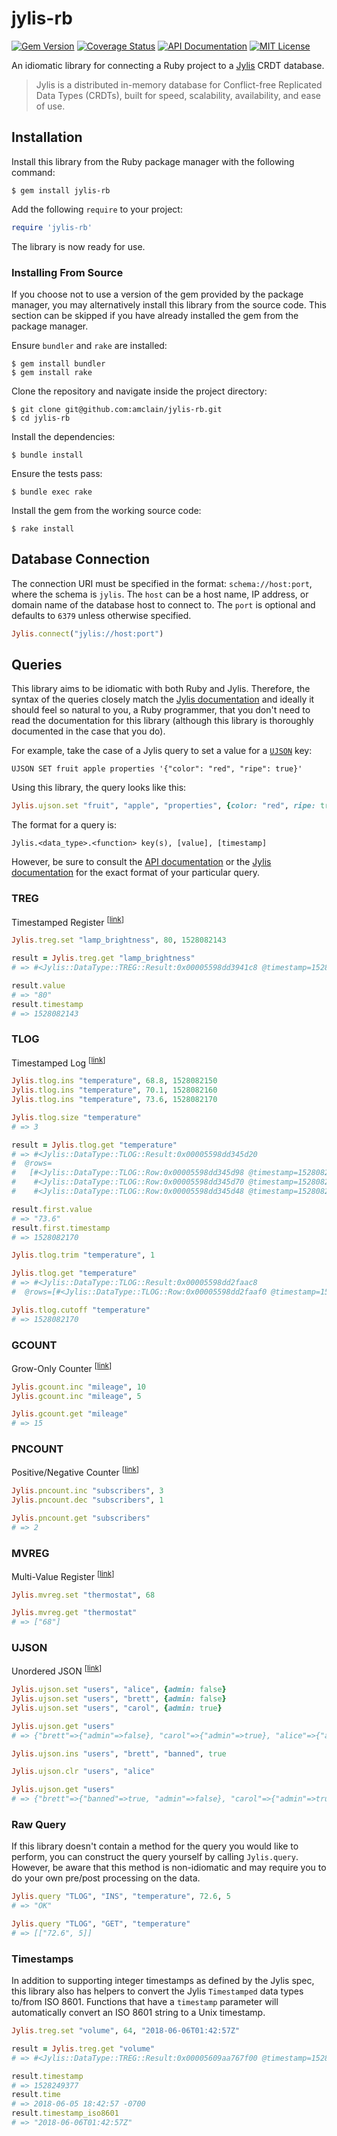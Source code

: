 # jylis-rb

[![Gem Version](https://badge.fury.io/rb/jylis-rb.svg)](https://badge.fury.io/rb/jylis-rb)
[![Coverage Status](https://coveralls.io/repos/github/amclain/jylis-rb/badge.svg?branch=master)](https://coveralls.io/github/amclain/jylis-rb?branch=master)
[![API Documentation](http://img.shields.io/badge/docs-api-blue.svg)](http://www.rubydoc.info/gems/jylis-rb)
[![MIT License](https://img.shields.io/badge/license-MIT-yellowgreen.svg)](https://github.com/amclain/jylis-rb/blob/master/license.txt)

An idiomatic library for connecting a Ruby project to a
[Jylis](https://github.com/jemc/jylis) CRDT database.

> Jylis is a distributed in-memory database for Conflict-free Replicated Data
> Types (CRDTs), built for speed, scalability, availability, and ease of use.

## Installation

Install this library from the Ruby package manager with the following command:

```text
$ gem install jylis-rb
```

Add the following `require` to your project:

```ruby
require 'jylis-rb'
```

The library is now ready for use.

### Installing From Source

If you choose not to use a version of the gem provided by the package manager,
you may alternatively install this library from the source code. This section
can be skipped if you have already installed the gem from the package manager.

Ensure `bundler` and `rake` are installed:

```text
$ gem install bundler
$ gem install rake
```

Clone the repository and navigate inside the project directory:

```text
$ git clone git@github.com:amclain/jylis-rb.git
$ cd jylis-rb
```

Install the dependencies:

```text
$ bundle install
```

Ensure the tests pass:

```text
$ bundle exec rake
```

Install the gem from the working source code:

```text
$ rake install
```

## Database Connection

The connection URI must be specified in the format: `schema://host:port`, where
the schema is `jylis`. The `host` can be a host name, IP address, or domain name
of the database host to connect to. The `port` is optional and defaults to
`6379` unless otherwise specified.

```ruby
Jylis.connect("jylis://host:port")
```

## Queries

This library aims to be idiomatic with both Ruby and Jylis. Therefore, the
syntax of the queries closely match the [Jylis documentation](https://jemc.github.io/jylis/docs/types/)
and ideally it should feel so natural to you, a Ruby programmer, that you don't
need to read the documentation for this library (although this library is
thoroughly documented in the case that you do).

For example, take the case of a Jylis query to set a value for a
[`UJSON`](https://jemc.github.io/jylis/docs/types/ujson/#set-key-key-ujson) key:

```text
UJSON SET fruit apple properties '{"color": "red", "ripe": true}'
```

Using this library, the query looks like this:

```ruby
Jylis.ujson.set "fruit", "apple", "properties", {color: "red", ripe: true}
```

The format for a query is:

```text
Jylis.<data_type>.<function> key(s), [value], [timestamp]
```

However, be sure to consult the [API documentation](http://www.rubydoc.info/gems/jylis-rb)
or the [Jylis documentation](https://jemc.github.io/jylis/docs/types/) for the
exact format of your particular query.

### TREG

Timestamped Register <sup>[[link](https://jemc.github.io/jylis/docs/types/treg/)]</sup>

```ruby
Jylis.treg.set "lamp_brightness", 80, 1528082143

result = Jylis.treg.get "lamp_brightness"
# => #<Jylis::DataType::TREG::Result:0x00005598dd3941c8 @timestamp=1528082143, @value="80">

result.value
# => "80"
result.timestamp
# => 1528082143
```

### TLOG

Timestamped Log <sup>[[link](https://jemc.github.io/jylis/docs/types/tlog/)]</sup>

```ruby
Jylis.tlog.ins "temperature", 68.8, 1528082150
Jylis.tlog.ins "temperature", 70.1, 1528082160
Jylis.tlog.ins "temperature", 73.6, 1528082170

Jylis.tlog.size "temperature"
# => 3

result = Jylis.tlog.get "temperature"
# => #<Jylis::DataType::TLOG::Result:0x00005598dd345d20
#  @rows=
#   [#<Jylis::DataType::TLOG::Row:0x00005598dd345d98 @timestamp=1528082170, @value="73.6">,
#    #<Jylis::DataType::TLOG::Row:0x00005598dd345d70 @timestamp=1528082160, @value="70.1">,
#    #<Jylis::DataType::TLOG::Row:0x00005598dd345d48 @timestamp=1528082150, @value="68.8">]>

result.first.value
# => "73.6"
result.first.timestamp
# => 1528082170

Jylis.tlog.trim "temperature", 1

Jylis.tlog.get "temperature"
# => #<Jylis::DataType::TLOG::Result:0x00005598dd2faac8
#  @rows=[#<Jylis::DataType::TLOG::Row:0x00005598dd2faaf0 @timestamp=1528082170, @value="73.6">]>

Jylis.tlog.cutoff "temperature"
# => 1528082170
```

### GCOUNT

Grow-Only Counter <sup>[[link](https://jemc.github.io/jylis/docs/types/gcount/)]</sup>

```ruby
Jylis.gcount.inc "mileage", 10
Jylis.gcount.inc "mileage", 5

Jylis.gcount.get "mileage"
# => 15
```

### PNCOUNT

Positive/Negative Counter <sup>[[link](https://jemc.github.io/jylis/docs/types/pncount/)]</sup>

```ruby
Jylis.pncount.inc "subscribers", 3
Jylis.pncount.dec "subscribers", 1

Jylis.pncount.get "subscribers"
# => 2
```

### MVREG

Multi-Value Register <sup>[[link](https://jemc.github.io/jylis/docs/types/mvreg/)]</sup>

```ruby
Jylis.mvreg.set "thermostat", 68

Jylis.mvreg.get "thermostat"
# => ["68"]
```

### UJSON

Unordered JSON <sup>[[link](https://jemc.github.io/jylis/docs/types/ujson/)]</sup>

```ruby
Jylis.ujson.set "users", "alice", {admin: false}
Jylis.ujson.set "users", "brett", {admin: false}
Jylis.ujson.set "users", "carol", {admin: true}

Jylis.ujson.get "users"
# => {"brett"=>{"admin"=>false}, "carol"=>{"admin"=>true}, "alice"=>{"admin"=>false}}

Jylis.ujson.ins "users", "brett", "banned", true

Jylis.ujson.clr "users", "alice"

Jylis.ujson.get "users"
# => {"brett"=>{"banned"=>true, "admin"=>false}, "carol"=>{"admin"=>true}}
```

### Raw Query

If this library doesn't contain a method for the query you would like to
perform, you can construct the query yourself by calling `Jylis.query`.
However, be aware that this method is non-idiomatic and may require you to
do your own pre/post processing on the data.

```ruby
Jylis.query "TLOG", "INS", "temperature", 72.6, 5
# => "OK"

Jylis.query "TLOG", "GET", "temperature"
# => [["72.6", 5]]
```

### Timestamps

In addition to supporting integer timestamps as defined by the Jylis spec, this
library also has helpers to convert the Jylis `Timestamped` data types to/from
ISO 8601. Functions that have a `timestamp` parameter will automatically convert
an ISO 8601 string to a Unix timestamp.

```ruby
Jylis.treg.set "volume", 64, "2018-06-06T01:42:57Z"

result = Jylis.treg.get "volume"
# => #<Jylis::DataType::TREG::Result:0x00005609aa767f00 @timestamp=1528249377, @value="64">

result.timestamp
# => 1528249377
result.time
# => 2018-06-05 18:42:57 -0700
result.timestamp_iso8601
# => "2018-06-06T01:42:57Z"
```

